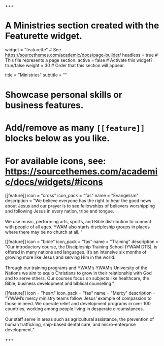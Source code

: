 +++
# A Ministries section created with the Featurette widget.
widget = "featurette"  # See https://sourcethemes.com/academic/docs/page-builder/
headless = true  # This file represents a page section.
active = false  # Activate this widget? true/false
weight = 30  # Order that this section will appear.

title = "Ministries"
subtitle = ""

# Showcase personal skills or business features.
#
# Add/remove as many `[[feature]]` blocks below as you like.
#
# For available icons, see: https://sourcethemes.com/academic/docs/widgets/#icons

[[feature]]
  icon = "cross"
  icon_pack = "fas"
  name = "Evangelism"
  description = "We believe everyone has the right to hear the good news about Jesus and our prayer is to see fellowships of believers worshipping and following Jesus in every nation, tribe and tongue.<br /><br />We use music, performing arts, sports, and Bible distribution to connect with people of all ages. YWAM also starts discipleship groups in places where there may be no church at all. "

[[feature]]
  icon = "bible"
  icon_pack = "fas"
  name = "Training"
  description = "Our introductory course, the Discipleship Training School (YWAM DTS), is offered in many nations and languages. It’s an intensive six months of growing more like Jesus and serving Him in the world.<br /><br />Through our training programs and YWAM’s YWAM’s University of the Nations we aim to equip Christians to grow in their relationship with God and to serve others. Our courses focus on subjects like healthcare, the Bible, business development and biblical counseling."  

[[feature]]
  icon = "heart"
  icon_pack = "fas"
  name = "Mercy"
  description = "YWAM’s mercy ministry teams follow Jesus’ example of compassion to those in need. We operate relief and development programs in over 100 countries, working among people living in desperate circumstances.<br /><br />Our staff serve in areas such as agricultural assistance, the prevention of human trafficking, ship-based dental care, and micro-enterprise development."

+++
